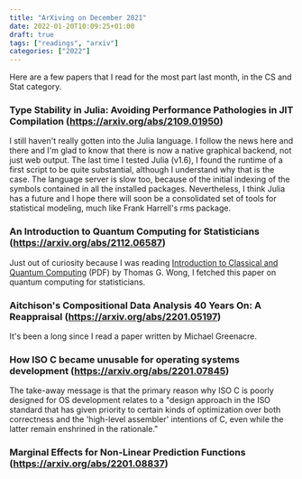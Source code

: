 ```yaml
---
title: "ArXiving on December 2021"
date: 2022-01-20T10:09:25+01:00
draft: true
tags: ["readings", "arxiv"]
categories: ["2022"]
---
```


Here are a few papers that I read for the most part last month, in the CS and Stat category.

### Type Stability in Julia: Avoiding Performance Pathologies in JIT Compilation (https://arxiv.org/abs/2109.01950)

I still haven't really gotten into the Julia language. I follow the news here and there and I'm glad to know that there is now a native graphical backend, not just web output. The last time I tested Julia (v1.6), I found the runtime of a first script to be quite substantial, although I understand why that is the case. The language server is slow too, because of the initial indexing of the symbols contained in all the installed packages. Nevertheless, I think Julia has a future and I hope there will soon be a consolidated set of tools for statistical modeling, much like Frank Harrell's rms package.


### An Introduction to Quantum Computing for Statisticians (https://arxiv.org/abs/2112.06587)

Just out of curiosity because I was reading [Introduction to Classical and Quantum Computing](https://www.thomaswong.net/introduction-to-classical-and-quantum-computing.pdf) (PDF) by Thomas G. Wong, I fetched this paper on quantum computing for statisticians.


### Aitchison's Compositional Data Analysis 40 Years On: A Reappraisal (https://arxiv.org/abs/2201.05197)

It's been a long since I read a paper written by Michael Greenacre.


### How ISO C became unusable for operating systems development (https://arxiv.org/abs/2201.07845)

The take-away message is that the primary reason why ISO C is poorly designed for OS development relates to a "design approach in the ISO standard that has given priority to certain kinds of optimization over both correctness and the 'high-level assembler' intentions of C, even while the latter remain enshrined in the rationale."


### Marginal Effects for Non-Linear Prediction Functions (https://arxiv.org/abs/2201.08837)
